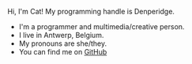 Hi, I'm Cat! My programming handle is Denperidge. 

- I'm a programmer and multimedia/creative person.
- I live in Antwerp, Belgium.
- My pronouns are she/they.
- You can find me on [GitHub](https://github.com/Denperidge)
